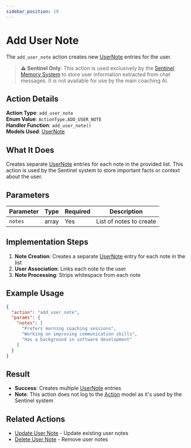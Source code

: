 ```yaml
---
sidebar_position: 19
---
```


# Add User Note

The `add_user_note` action creates new [UserNote](../database/models/user-note) entries for the user.

> **⚠️ Sentinel Only**: This action is used exclusively by the [Sentinel Memory System](../../sentinel/overview) to store user information extracted from chat messages. It is not available for use by the main coaching AI.

## Action Details

**Action Type**: `add_user_note`  
**Enum Value**: `ActionType.ADD_USER_NOTE`  
**Handler Function**: `add_user_note()`  
**Models Used**: [UserNote](../database/models/user-note)

## What It Does

Creates separate [UserNote](../database/models/user-note) entries for each note in the provided list. This action is used by the Sentinel system to store important facts or context about the user.

## Parameters

| Parameter | Type | Required | Description |
|-----------|------|----------|-------------|
| `notes` | array | Yes | List of notes to create |

## Implementation Steps

1. **Note Creation**: Creates a separate [UserNote](../database/models/user-note) entry for each note in the list
2. **User Association**: Links each note to the user
3. **Note Processing**: Strips whitespace from each note

## Example Usage

```json
{
  "action": "add_user_note",
  "params": {
    "notes": [
      "Prefers morning coaching sessions",
      "Working on improving communication skills",
      "Has a background in software development"
    ]
  }
}
```

## Result

- **Success**: Creates multiple [UserNote](../database/models/user-note) entries
- **Note**: This action does not log to the [Action](../database/models/action) model as it's used by the Sentinel system

## Related Actions

- [Update User Note](update-user-note) - Update existing user notes
- [Delete User Note](delete-user-note) - Remove user notes
